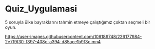 # Quiz_Uygulamasi
5 soruyla ülke bayraklarını tahmin etmeye çalıştığımız çoktan seçmeli bir oyun.

https://user-images.githubusercontent.com/106189748/226177984-2e7f9f30-f397-408c-a394-d85ace1b9f3c.mp4
